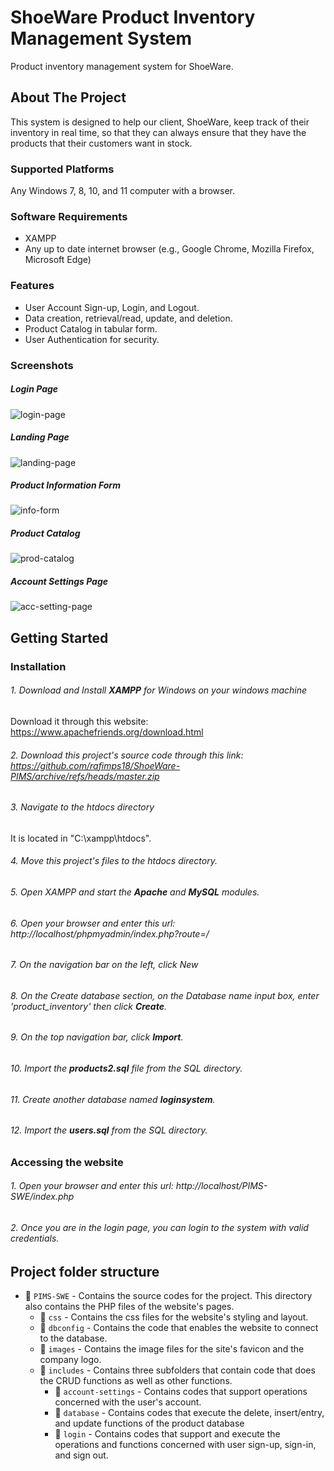 # ShoeWare Product Inventory Management System
Product inventory management system for ShoeWare. 

## About The Project
This system is designed to help our client, ShoeWare, keep track of their inventory in real time, so that they can always ensure that they have the products that their customers want in stock.

### Supported Platforms
Any Windows 7, 8, 10, and 11 computer with a browser.

### Software Requirements
* XAMPP
* Any up to date internet browser (e.g., Google Chrome, Mozilla Firefox, Microsoft Edge)

### Features
* User Account Sign-up, Login, and Logout.
* Data creation, retrieval/read, update, and deletion.
* Product Catalog in tabular form.
* User Authentication for security.

### Screenshots

##### Login Page
![login-page](https://github.com/rafimps18/ShoeWare-PIMS/assets/114292899/b283f7e5-4e82-4dc8-94ea-1b63df38936e)

##### Landing Page
![landing-page](https://github.com/rafimps18/ShoeWare-PIMS/assets/114292899/67edbda8-0743-4571-bd16-0bdb06d91775)

##### Product Information Form 
![info-form](https://github.com/rafimps18/ShoeWare-PIMS/assets/114292899/bf0be168-b4c7-422d-8cf5-fdc0a58189e4)

##### Product Catalog
![prod-catalog](https://github.com/rafimps18/ShoeWare-PIMS/assets/114292899/ad4e2284-630d-45ac-a654-9f76ab4fb92c)

##### Account Settings Page
![acc-setting-page](https://github.com/rafimps18/ShoeWare-PIMS/assets/114292899/e05939a9-4384-48d1-aa3d-8bf0850f9cb9)


## Getting Started

### Installation

###### 1. Download and Install **XAMPP** for Windows on your windows machine
Download it through this website: https://www.apachefriends.org/download.html

###### 2. Download this project's source code through this link: https://github.com/rafimps18/ShoeWare-PIMS/archive/refs/heads/master.zip

###### 3. Navigate to the htdocs directory
It is located in "C:\xampp\htdocs".

###### 4. Move this project's files to the htdocs directory.

###### 5. Open XAMPP and start the **Apache** and **MySQL** modules.

###### 6. Open your browser and enter this url: http://localhost/phpmyadmin/index.php?route=/

###### 7. On the navigation bar on the left, click New

###### 8. On the Create database section, on the Database name input box, enter 'product_inventory' then click **Create**.

###### 9. On the top navigation bar, click **Import**.

###### 10. Import the **products2.sql** file from the SQL directory.

###### 11. Create another database named **loginsystem**.

###### 12. Import the **users.sql** from the SQL directory.

### Accessing the website

###### 1.  Open your browser and enter this url: http://localhost/PIMS-SWE/index.php

###### 2.  Once you are in the login page, you can login to the system with valid credentials.

## Project folder structure

-  📁 `PIMS-SWE` - Contains the source codes for the project. This directory also contains the PHP files of the website's pages.
    -  📁 `css` - Contains the css files for the website's styling and layout.
    -  📁 `dbconfig` - Contains the code that enables the website to connect to the database.
    -  📁 `images` - Contains the image files for the site's favicon and the company logo.
    -  📁 `includes` - Contains three subfolders that contain code that does the CRUD functions as well as other functions.
        -  📁 `account-settings` - Contains codes that support operations concerned with the user's account.
        -  📁 `database` - Contains codes that execute the delete, insert/entry, and update functions of the product database
        -  📁 `login` - Contains codes that support and execute the operations and functions concerned with user sign-up, sign-in, and sign out. 

